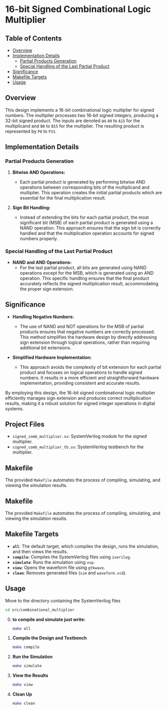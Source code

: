 # 16-bit Signed Combinational Logic Multiplier

## Table of Contents
- [Overview](#overview)
- [Implementation Details](#implementation-details)
  - [Partial Products Generation](#partial-products-generation)
  - [Special Handling of the Last Partial Product](#special-handling-of-the-last-partial-product)
- [Significance](#significance)
- [Makefile Targets](#makefile-targets)
- [Usage](#usage)

## Overview

This design implements a 16-bit combinational logic multiplier for signed numbers. The multiplier processes two 16-bit signed integers, producing a 32-bit signed product. The inputs are denoted as `A0` to `A15` for the multiplicand and `B0` to `B15` for the multiplier. The resulting product is represented by `P0` to `P31`.

## Implementation Details

### Partial Products Generation

1. **Bitwise AND Operations:**
   - Each partial product is generated by performing bitwise AND operations between corresponding bits of the multiplicand and multiplier. This operation creates the initial partial products which are essential for the final multiplication result.

2. **Sign Bit Handling:**
   - Instead of extending the bits for each partial product, the most significant bit (MSB) of each partial product is generated using a NAND operation. This approach ensures that the sign bit is correctly handled and that the multiplication operation accounts for signed numbers properly.

### Special Handling of the Last Partial Product

- **NAND and AND Operations:**
  - For the last partial product, all bits are generated using NAND operations except for the MSB, which is generated using an AND operation. This specific handling ensures that the final product accurately reflects the signed multiplication result, accommodating the proper sign extension.

## Significance

- **Handling Negative Numbers:**
  - The use of NAND and NOT operations for the MSB of partial products ensures that negative numbers are correctly processed. This method simplifies the hardware design by directly addressing sign extension through logical operations, rather than requiring additional bit extensions.

- **Simplified Hardware Implementation:**
  - This approach avoids the complexity of bit extension for each partial product and focuses on logical operations to handle signed numbers. It results in a more efficient and straightforward hardware implementation, providing consistent and accurate results.

By employing this design, the 16-bit signed combinational logic multiplier efficiently manages sign extension and produces correct multiplication results, making it a robust solution for signed integer operations in digital systems.

## Project Files

- `signed_comb_multiplier.sv`: SystemVerilog module for the signed multiplier.
- `signed_comb_multiplier_tb.sv`: SystemVerilog testbench for the multiplier.
## Makefile
The provided `Makefile` automates the process of compiling, simulating, and viewing the simulation results.

## Makefile
The provided `Makefile` automates the process of compiling, simulating, and viewing the simulation results.

## Makefile Targets

- **`all`**: The default target, which compiles the design, runs the simulation, and then views the results.
- **`compile`**: Compiles the SystemVerilog files using `iverilog`.
- **`simulate`**: Runs the simulation using `vvp`.
- **`view`**: Opens the waveform file using `gtkwave`.
- **`clean`**: Removes generated files (`sim` and `waveform.vcd`).

## Usage
Move to the directory containing the SystemVerilog files
```bash
cd src/combinational_multiplier
```
0. **to compile and simulate just write:**
    ```bash
    make all
    ```

1. **Compile the Design and Testbench**

   ```bash
   make compile
   ```
2. **Run the Simulation**
    ```bash
    make simulate
    ```
3. **View the Results**
    ```bash
    make view
    ```
4. **Clean Up**
    ```bash
    make clean
    ```
